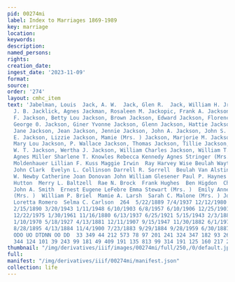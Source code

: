 ```yaml
---
pid: 00274mi
label: Index to Marriages 1869-1989
key: marriage
location: 
keywords: 
description: 
named_persons: 
rights: 
creation_date: 
ingest_date: '2023-11-09'
format: 
source: 
order: '274'
layout: cmhc_item
text: 'Jabelman, Louis  Jack, A. W.  Jack, Glen R.  Jack, William H. Jr. Jackett,
  J. B. Jacklick, Agnes Jackman, Rosaleen M. Jackopic, Frank A. Jackson, Alexander
  F. Jackson, Betty Lou Jackson, Brown Jackson, Edward Jackson, Florence A. Jackson,
  George 0. Jackson, Giner Yvonne Jackson, Glenn Jackson, Hattie Jackson, I. R. Jackson,
  Jane Jackson, Jean Jackson, Jennie Jackson, John A. Jackson, John S. Jackson, Leland
  E. Jackson, Lizzie Jackson, Mamie (Mrs. ) Jackson, Marjorie M. Jackson, Mary Jackson,
  Mary Lou Jackson, P. Wallace Jackson, Thomas Jackson, Tillie Jackson, Valley Jackson,
  W. T. Jackson, Wertha J. Jackson, William Charles Jackson, William T.  Anna Eberharter
  Agnes Miller Sharlene T. Knowles Rebecca Kennedy Agnes Stringer (Mrs. ) Paul Eisenzapf  Hans
  Moldenhauer Lillian F. Kuss Maggie Irwin  Ray Harvey Wise Beulah Wayts  Brita Mickelson
  John Clark  Evelyn L. Collinson Darrell R. Sorrell  Beulah Van Alstine (Mrs. )  John
  W. Newby Catherine Joan Donovan John William Glesener Paul P. Haynes  D. Hicks  Elsie
  Hutton  Merry L. Baltzell  Rae N. Brock  Frank Hughes  Ben Higdon  Charles W. Wedding
  John A. Smith  Ernest Eugene LeFebre Emma Stewart (Mrs. )  Emily Annetta Collett
  (Mrs. )  William P. Briel  Mamie A. Larsh  Sarah C. Malone (Mrs. ) John B. Quealey
  Loretta Romero  Selma C. Carlson  264  5/22/1889 7/4/1937 12/12/1980 10/1/1902 8/17/1914
  2/15/1890 3/20/1943 1/11/1948 6/10/1903 6/8/1957 6/10/1906 12/25/1901 6/1/1919 5/31/1953
  12/22/1975 1/30/1961 11/16/1880 6/13/1937 6/25/1921 5/15/1943 2/3/1881 8/1/1962
  1/10/1970 5/18/1927 4/13/1881 12/11/1907 9/15/1947 11/30/1882 6/1/1979 7/29/1890
  8/28/1895 4/13/1884 11/4/1900 7/23/1883 9/29/1884 9/28/1959 6/30/1887  Oo ON NON
  ODO UO DTDNN OO DD  33 349 44 212 573 78 97 201 241 324 347 182 93 265 465 135 23
  344 124 101 39 243 99 181 49 409 191 135 813 99 314 191 125 160 217 29 335 '
thumbnail: "/img/derivatives/iiif/images/00274mi/full/250,/0/default.jpg"
full: 
manifest: "/img/derivatives/iiif/00274mi/manifest.json"
collection: life
---
```

